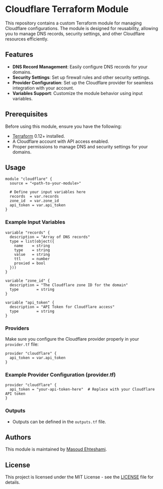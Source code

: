 
# Cloudflare Terraform Module

This repository contains a custom Terraform module for managing Cloudflare configurations. The module is designed for reusability, allowing you to manage DNS records, security settings, and other Cloudflare resources efficiently.

## Features

- **DNS Record Management**: Easily configure DNS records for your domains.
- **Security Settings**: Set up firewall rules and other security settings.
- **Provider Configuration**: Set up the Cloudflare provider for seamless integration with your account.
- **Variables Support**: Customize the module behavior using input variables.

## Prerequisites

Before using this module, ensure you have the following:

- [Terraform](https://www.terraform.io/downloads.html) 0.12+ installed.
- A Cloudflare account with API access enabled.
- Proper permissions to manage DNS and security settings for your domains.

## Usage

```hcl
module "cloudflare" {
  source = "<path-to-your-module>"

  # Define your input variables here
  records  = var.records
  zone_id  = var.zone_id
  api_token = var.api_token
}
```

### Example Input Variables

```hcl
variable "records" {
  description = "Array of DNS records"
  type = list(object({
    name    = string
    type    = string
    value   = string
    ttl     = number
    proxied = bool
  }))
}

variable "zone_id" {
  description = "The Cloudflare zone ID for the domain"
  type        = string
}

variable "api_token" {
  description = "API Token for Cloudflare access"
  type        = string
}
```

### Providers

Make sure you configure the Cloudflare provider properly in your `provider.tf` file:

```hcl
provider "cloudflare" {
  api_token = var.api_token
}
```

### Example Provider Configuration (provider.tf)

```hcl
provider "cloudflare" {
  api_token = "your-api-token-here"  # Replace with your Cloudflare API token
}
```

### Outputs

- Outputs can be defined in the `outputs.tf` file.

## Authors

This module is maintained by [Masoud Ehteshami](https://github.com/masoudei).

## License

This project is licensed under the MIT License - see the [LICENSE](LICENSE) file for details.
